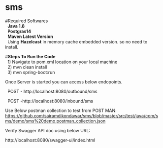 # sms

#Required Softwares\
 &nbsp; **Java 1.8**\
 &nbsp; **Postgras14**\
 &nbsp; **Maven Latest Version**\
 &nbsp; Using **Hazelcast** in memory cache embedded version. so no need to install.
 
 
#**Steps  To Run the Code**\
  &nbsp;  1) Navigate to pom.xml location on your local machine\
  &nbsp;    2) mvn clean install\
    &nbsp;  3) mvn spring-boot:run

Once Server is started you can access below endopoints.

 &nbsp; POST - http://localhost:8080/outbound/sms 

 &nbsp;  POST -http://localhost:8080/inbound/sms 


Use Below postman collection to test from POST MAN:
https://github.com/sairamdikondawar/sms/blob/master/src/test/java/com/sms/demo/sms%20demo.postman_collection.json

Verify Swagger API doc using below URL:

http://localhost:8080/swagger-ui/index.html
